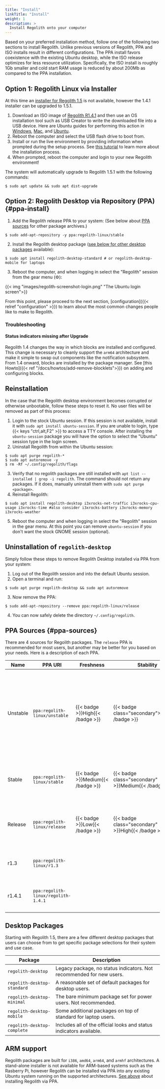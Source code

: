 ```yaml
---
title: "Install"
linkTitle: "Install"
weight: 1
description: >
  Install Regolith onto your computer
---
```


Based on your preferred installation method, follow one of the following two sections to install Regolith. Unlike previous versions of Regolith, PPA and ISO installs result in different configurations. The PPA install favors coexistence with the existing Ubuntu desktop, while the ISO release optimizes for less resource utilization. Specifically, the ISO install is roughly 1Gb smaller and cold start RAM usage is reduced by about 200Mb as compared to the PPA installation.

## Option 1: Regolith Linux via Installer

At this time an [installer for Regolith 1.5](https://github.com/orgs/regolith-linux/projects/15) is not available, however the 1.4.1 installer can be upgraded to 1.5.1.

1. Download an ISO image of [Regolith R1.4.1](https://github.com/regolith-linux/regolith-desktop/releases/tag/R1.4.1) <i class="fas fa-cloud-download-alt"></i> and then use an OS installation tool such as USB Creator to write the downloaded file into a USB device. Here are Ubuntu guides for performing this action in [Windows](https://tutorials.ubuntu.com/tutorial/tutorial-create-a-usb-stick-on-windows#0), [Mac](https://tutorials.ubuntu.com/tutorial/tutorial-create-a-usb-stick-on-macos#0), and [Ubuntu](https://tutorials.ubuntu.com/tutorial/tutorial-create-a-usb-stick-on-ubuntu#0).
2. Reboot the computer and select the USB flash drive to boot from.
3. Install or run the live environment by providing information when prompted during the setup process. See [this tutorial](https://tutorials.ubuntu.com/tutorial/tutorial-install-ubuntu-desktop) to learn more about the installation process.
4. When prompted, reboot the computer and login to your new Regolith environment!

The system will automatically upgrade to Regolith 1.5.1 with the following commands:

```console
$ sudo apt update && sudo apt dist-upgrade
```

## Option 2: Regolith Desktop via Repository (PPA) {#ppa-install}

1. Add the Regolith release PPA to your system: (See below about [PPA sources](#ppa-sources) for other package archives.)

```console
$ sudo add-apt-repository -y ppa:regolith-linux/stable
```

2. Install the Regolith desktop package ([see below for other desktop packages](#desktop-packages) available):

```console
$ sudo apt install regolith-desktop-standard # or regolith-desktop-mobile for laptops
```

3. Reboot the computer, and when logging in select the "Regolith" session from the gear menu (⚙️):

{{< img "images/regolith-screenshot-login.png" "The Ubuntu login screen">}}

From this point, please proceed to the next section, [configuration]({{< relref "configuration" >}}) to learn about the most common changes people like to make to Regolith.

### Troubleshooting

#### Status indicators missing after Upgrade

Regolith 1.4 changes the way in which blocks are installed and configured. This change is necessary to cleanly support the `arm64` architecture and make it simple to swap out components like the notification subsystem. From 1.4 onward, blocks are installed by the package manager. See [this Howto]({{< ref "/docs/howtos/add-remove-blocklets">}}) on adding and configuring blocks.

## Reinstallation

In the case that the Regolith desktop environment becomes corrupted or otherwise unbootable, follow these steps to reset it. No user files will be removed as part of this process:

1. Login to the stock Ubuntu session. If this session is not available, install it with `sudo apt install ubuntu-session`. If you are unable to login, type {{< keys "ctrl,alt,F2" >}} to access a TTY console. After installing the `ubuntu-session` package you will have the option to select the "Ubuntu" session type in the login screen.
2. Uninstall Regolith from within the Ubuntu session:

```console
$ sudo apt purge regolith-*
$ sudo apt autoremove -y
$ rm -Rf ~/.config/regolith/flags
```

3. Verify that no regolith packages are still installed with `apt list --installed | grep -i regolith`. The command should not return any packages. If it does, manually uninstall them with `sudo apt purge <package>`.
4. Reinstall Regolith:

```console
$ sudo apt install regolith-desktop i3xrocks-net-traffic i3xrocks-cpu-usage i3xrocks-time #also consider i3xrocks-battery i3xrocks-memory i3xrocks-weather
```

5. Reboot the computer and when logging in select the "Regolith" session in the gear menu. At this point you can remove `ubuntu-session` if you don't want the stock GNOME session (optional).

## Uninstallation of `regolith-desktop`

Simply follow these steps to remove Regolith Desktop installed via PPA from your system:

1. Log out of the Regolith session and into the default Ubuntu session.
2. Open a terminal and run:

```console
$ sudo apt purge regolith-desktop && sudo apt autoremove
```

3. Now remove the PPA:

```console
$ sudo add-apt-repository --remove ppa:regolith-linux/release
```

4. You can now safely delete the directory `~/.config/regolith`.

## PPA Sources {#ppa-sources}

There are 4 sources for Regolith packages. The `release` PPA is recommended for most users, but another may be better for you based on your needs. Here is a description of each PPA.

| Name     | PPA URI                             | Freshness                         | Stability                                           | Description                                                                                                                                                                |
| -------- | ----------------------------------- | --------------------------------- | --------------------------------------------------- | -------------------------------------------------------------------------------------------------------------------------------------------------------------------------- |
| Unstable | `ppa:regolith-linux/unstable`       | {{< badge >}}High{{< /badge >}}   | {{< badge class="secondary">}}Low{{< /badge >}}     | The `unstable` PPA is recommended for project developers and anyone that's alright with troubleshooting their own system and doesn't mind some problems from time to time. |
| Stable   | `ppa:regolith-linux/stable`         | {{< badge >}}Medium{{< /badge >}} | {{< badge class="secondary" >}}Medium{{< /badge >}} | The `stable` PPA is for those that would like the latest features, even between official releases.                                                                         |
| Release  | `ppa:regolith-linux/release`        | {{< badge >}}Low{{< /badge >}}    | {{< badge class="secondary" >}}High{{< /badge >}}   | The `release` PPA provides bug fixes as they occur and feature updates upon release.                                                                                       |
| r1.3     | `ppa:regolith-linux/r1.3`           |                                   |                                                     | The `r1.3` PPA is locked to the 1.3 release and will not be updated.                                                                                                       |
| r1.4.1   | `ppa:regolith-linux/regolith-1.4.1` |                                   |                                                     | The `r1.4.1` PPA is locked to the 1.4.1 release and will not be updated.                                                                                                   |

## Desktop Packages

Starting with Regolith 1.5, there are a few different desktop packages that users can choose from to get specific package selections for their system and use case.

| Package                     | Description                                                          |
| --------------------------- | -------------------------------------------------------------------- |
| `regolith-desktop`          | Legacy package, no status indicators. Not recommended for new users. |
| `regolith-desktop-standard` | A reasonable set of default packages for desktop users.              |
| `regolith-desktop-minimal`  | The bare minimum package set for power users. Not recommended.       |
| `regolith-desktop-mobile`   | Some additional packages on top of standard for laptop users.        |
| `regolith-desktop-complete` | Includes all of the official looks and status indicators available.  |

## ARM support

Regolith packages are built for `i386`, `amd64`, `arm64`, and `armhf` architectures. A stand-alone installer is not available for ARM-based systems such as the Rasberry Pi, however Regolith can be installed via PPA into any existing Ubuntu system running on the supported architectures. [See above](#ppa-install) about installing Regolith via PPA.
